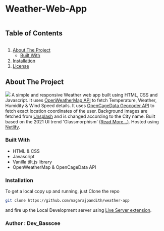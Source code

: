# Weather-Web-App
  <summary><h2 style="display: inline-block">Table of Contents</h2></summary>
  <ol>
    <li>
      <a href="#about-the-project">About The Project</a>
      <ul>
        <li><a href="#built-with">Built With</a></li>
      </ul>
    </li>
    <li><a href="###installation">Installation</a></li>
    <li><a href="#license">License</a></li>
  </ol>

## About The Project
<img src="https://github.com/nagarajpandith/weather-app/blob/main/images/Screenshot%202021-08-29%20at%208.15.21%20PM-min.png">
A simple and responsive Weather web app built using HTML, CSS and Javascript. It uses <a href="https://openweathermap.org/api">OpenWeatherMap API</a> to fetch Temperature, Weather, Humidity & Wind Speed details. It uses <a href="https://opencagedata.com/api">OpenCageData Geocoder API</a> to fetch exact location coordinates of the user. Background images are fetched from <a href="https://source.unsplash.com">Unsplash</a> and is changed according to the City name. Built based on the 2021 UI trend 'Glassmorphism' <a href="https://uxdesign.cc/glassmorphism-in-user-interfaces-1f39bb1308c9">(Read More...)</a>. Hosted using <a href="https://www.netlify.com">Netlify</a>.

### Built With

* HTML & CSS
* Javascript
* Vanilla tilt.js library
* OpenWeatherMap & OpenCageData API

### Installation
To get a local copy up and running, just Clone the repo
   ```sh
   git clone https://github.com/nagarajpandith/weather-app
   ```
and fire up the Local Development server using [Live Server extension](https://marketplace.visualstudio.com/items?itemName=ritwickdey.LiveServer).
   
### Author : Dev_Basscee

